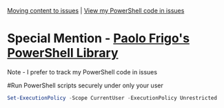[Moving content to issues](https://github.com/asktechsupport/help/milestones) | [View my PowerShell code in issues](https://github.com/asktechsupport/help/milestones)
# Special Mention - [Paolo Frigo's PowerShell Library](https://github.com/PaoloFrigo/scriptinglibrary/tree/master/Blog/PowerShell)

Note - I prefer to track my PowerShell code in issues

#Run PowerShell scripts securely under only your user

```powershell
Set-ExecutionPolicy -Scope CurrentUser -ExecutionPolicy Unrestricted
```


